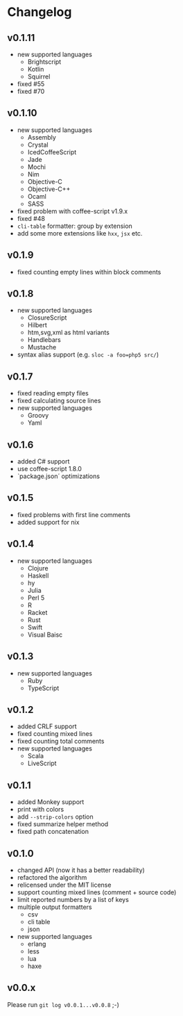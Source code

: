 # Changelog

## v0.1.11

- new supported languages
  - Brightscript
  - Kotlin
  - Squirrel
- fixed #55
- fixed #70

## v0.1.10

- new supported languages
  - Assembly
  - Crystal
  - IcedCoffeeScript
  - Jade
  - Mochi
  - Nim
  - Objective-C
  - Objective-C++
  - Ocaml
  - SASS
- fixed problem with coffee-script v1.9.x
- fixed #48
- `cli-table` formatter: group by extension
- add some more extensions like `hxx`, `jsx` etc.

## v0.1.9

- fixed counting empty lines within block comments

## v0.1.8

- new supported languages
    - ClosureScript
    - Hilbert
    - htm,svg,xml as html variants
    - Handlebars
    - Mustache
- syntax alias support (e.g. `sloc -a foo=php5 src/`)

## v0.1.7

- fixed reading empty files
- fixed calculating source lines
- new supported languages
    - Groovy
    - Yaml

## v0.1.6

- added C# support
- use coffee-script 1.8.0
- `package.json´ optimizations

## v0.1.5

- fixed problems with first line comments
- added support for nix

## v0.1.4

- new supported languages
    - Clojure
    - Haskell
    - hy
    - Julia
    - Perl 5
    - R
    - Racket
    - Rust
    - Swift
    - Visual Baisc

## v0.1.3

- new supported languages
    - Ruby
    - TypeScript

## v0.1.2

- added CRLF support
- fixed counting mixed lines
- fixed counting total comments
- new supported languages
    - Scala
    - LiveScript

## v0.1.1

- added Monkey support
- print with colors
- add `--strip-colors` option
- fixed summarize helper method
- fixed path concatenation

## v0.1.0

- changed API (now it has a better readability)
- refactored the algorithm
- relicensed under the MIT license
- support counting mixed lines (comment + source code)
- limit reported numbers by a list of keys
- multiple output formatters
    - csv
    - cli table
    - json
- new supported languages
    - erlang
    - less
    - lua
    - haxe

## v0.0.x

Please run `git log v0.0.1...v0.0.8` ;-)
